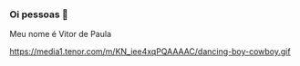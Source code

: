 ### Oi pessoas 👋
Meu nome é Vitor de Paula 

https://media1.tenor.com/m/KN_iee4xqPQAAAAC/dancing-boy-cowboy.gif
